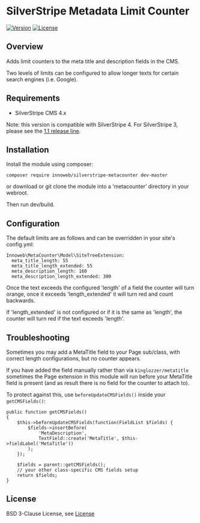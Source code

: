 # SilverStripe Metadata Limit Counter

[![Version](http://img.shields.io/packagist/v/innoweb/silverstripe-metacounter.svg?style=flat-square)](https://packagist.org/packages/innoweb/silverstripe-metacounter)
[![License](http://img.shields.io/packagist/l/innoweb/silverstripe-metacounter.svg?style=flat-square)](license.md)

## Overview

Adds limit counters to the meta title and description fields in the CMS. 

Two levels of limits can be configured to allow longer texts for certain search engines (i.e. Google).

## Requirements

* SilverStripe CMS 4.x

Note: this version is compatible with SilverStripe 4. For SilverStripe 3, please see the [1.1 release line](https://github.com/xini/silverstripe-metacounter/tree/1.1).

## Installation

Install the module using composer:
```
composer require innoweb/silverstripe-metacounter dev-master
```
or download or git clone the module into a ‘metacounter’ directory in your webroot.

Then run dev/build.

## Configuration

The default limits are as follows and can be overridden in your site's config.yml:

```
Innoweb\MetaCounter\Model\SiteTreeExtension:
  meta_title_length: 55
  meta_title_length_extended: 55
  meta_description_length: 160
  meta_description_length_extended: 300
```

Once the text exceeds the configured 'length' of a field the counter will turn orange, once it exceeds 'length_extended' it will turn red and count backwards.

If 'length_extended' is not configured or if it is the same as 'length', the counter will turn red if the text exceeds 'length'.

## Troubleshooting

Sometimes you may add a MetaTitle field to your Page sub/class, with correct length configurations, but no counter appears.

If you have added the field manually rather than via `kinglozzer/metatitle` sometimes the Page extension in this module will run before your MetaTitle field is present (and as result there is no field for the counter to attach to).

To protect against this, use `beforeUpdateCMSFields()` inside your `getCMSFields()`:

```
public function getCMSFields()
{
    $this->beforeUpdateCMSFields(function(FieldList $fields) {
        $fields->insertBefore(
            'MetaDescription',
            TextField::create('MetaTitle', $this->fieldLabel('MetaTitle'))
        ); 
    });
    
    $fields = parent::getCMSFields();
    // your other class-specific CMS fields setup
    return $fields;
}
```

## License

BSD 3-Clause License, see [License](license.md)
